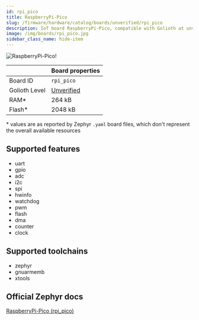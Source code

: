 ```yaml
---
id: rpi_pico
title: RaspberryPi-Pico
slug: /firmware/hardware/catalog/boards/unverified/rpi_pico
description: IoT board RaspberryPi-Pico, compatible with Golioth at unverified level.
image: /img/boards/rpi_pico.jpg
sidebar_class_name: hide-item
---
```


[//]: # (This is an auto-generated file, do not edit! Changes to it will be lost upon re-generation)

![RaspberryPi-Pico!](/img/boards/rpi_pico.jpg "RaspberryPi-Pico")

|                | Board properties     |
| -------------  | -------------------- |
| Board ID       | `rpi_pico` |
| Golioth Level  | [Unverified](/firmware/hardware#unverified-boards) |
| RAM*           | 264 kB |
| Flash*         | 2048 kB |

\* values are as reported by Zephyr `.yaml` board files, which don't represent the overall available resources



## Supported features

* uart
* gpio
* adc
* i2c
* spi
* hwinfo
* watchdog
* pwm
* flash
* dma
* counter
* clock

## Supported toolchains

* zephyr
* gnuarmemb
* xtools

## Official Zephyr docs

[RaspberryPi-Pico (rpi_pico)](https://docs.zephyrproject.org/latest/boards/raspberrypi/rpi_pico/doc/index.html)
